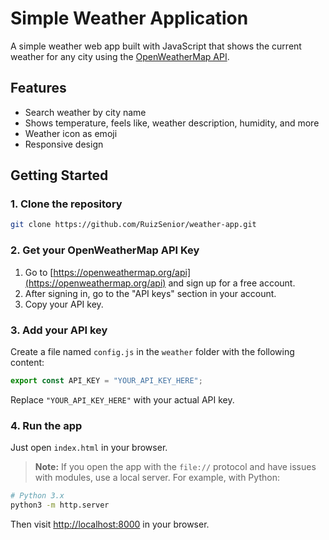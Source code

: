 # Simple Weather Application

A simple weather web app built with JavaScript that shows the current weather for any city using the [OpenWeatherMap API](https://openweathermap.org/api).

## Features

- Search weather by city name
- Shows temperature, feels like, weather description, humidity, and more
- Weather icon as emoji
- Responsive design

## Getting Started

### 1. Clone the repository

```bash
git clone https://github.com/RuizSenior/weather-app.git
```

### 2. Get your OpenWeatherMap API Key

1. Go to [https://openweathermap.org/api](https://openweathermap.org/api) and sign up for a free account.
2. After signing in, go to the "API keys" section in your account.
3. Copy your API key.

### 3. Add your API key

Create a file named `config.js` in the `weather` folder with the following content:

```javascript
export const API_KEY = "YOUR_API_KEY_HERE";
```

Replace `"YOUR_API_KEY_HERE"` with your actual API key.

### 4. Run the app

Just open `index.html` in your browser.

> **Note:** If you open the app with the `file://` protocol and have issues with modules, use a local server. For example, with Python:

```bash
# Python 3.x
python3 -m http.server
```
Then visit [http://localhost:8000](http://localhost:8000) in your browser.

